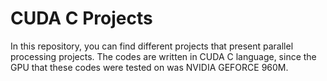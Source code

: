 # CUDA C Projects
In this repository, you can find different projects that present parallel processing projects. The codes are written in CUDA C language, since the GPU that these codes were tested on was NVIDIA GEFORCE 960M.
